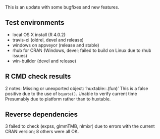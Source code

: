 
This is an update with some bugfixes and new features.


## Test environments

* local OS X install (R 4.0.2)
* travis-ci (oldrel, devel and release)
* windows on appveyor (release and stable)
* rhub for CRAN (Windows, devel; failed to build on Linux due to rhub issues)
* win-builder (devel and release)


## R CMD check results

2 notes:
  Missing or unexported object: ‘huxtable::.(fun)’
This is a false positive due to the use of `bquote()`.
  Unable to verify current time
Presumably due to platform rather than to huxtable.


## Reverse dependencies

3 failed to check (expss, glmmTMB, nlmixr) due to errors with the current CRAN
version; 8 others were all OK.

